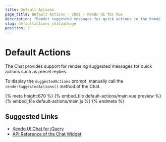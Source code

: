 ```yaml
---
title: Default Actions
page_title: Default Actions - Chat - Kendo UI for Vue
description: "Render suggested messages for quick actions in the Kendo UI Chat wrapper for Vue."
slug: defaultactions_chatpackage
position: 2
---
```


<div><WrapperBanner></WrapperBanner></div>

# Default Actions

The Chat provides support for rendering suggested messages for quick actions such as preset replies.

To display the `suggestedActions` prompt, manually call the `renderSuggestedActions()` method of the Chat.

{% meta height:670 %}
{% embed_file default-actions/main.vue preview %}
{% embed_file default-actions/main.js %}
{% endmeta %}

## Suggested Links

* [Kendo UI Chat for jQuery](https://docs.telerik.com/kendo-ui/controls/conversational-ui/chat/overview)
* [API Reference of the Chat Widget](https://docs.telerik.com/kendo-ui/api/javascript/ui/chat)
